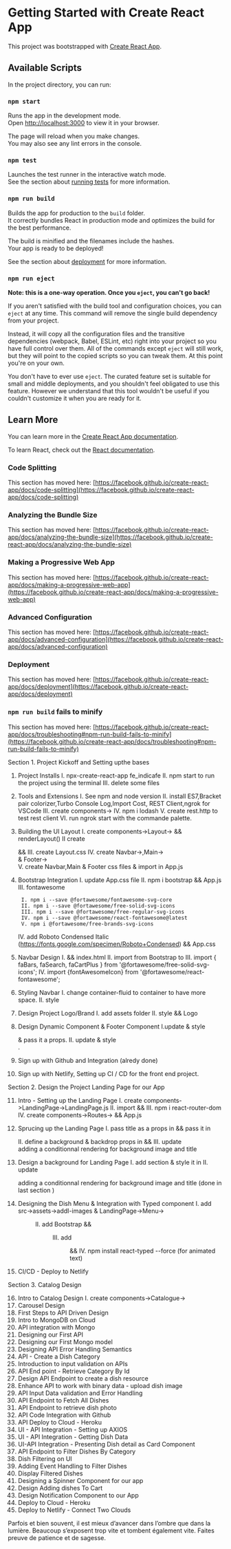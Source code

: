 # Getting Started with Create React App

This project was bootstrapped with [Create React App](https://github.com/facebook/create-react-app).

## Available Scripts

In the project directory, you can run:

### `npm start`

Runs the app in the development mode.\
Open [http://localhost:3000](http://localhost:3000) to view it in your browser.

The page will reload when you make changes.\
You may also see any lint errors in the console.

### `npm test`

Launches the test runner in the interactive watch mode.\
See the section about [running tests](https://facebook.github.io/create-react-app/docs/running-tests) for more information.

### `npm run build`

Builds the app for production to the `build` folder.\
It correctly bundles React in production mode and optimizes the build for the best performance.

The build is minified and the filenames include the hashes.\
Your app is ready to be deployed!

See the section about [deployment](https://facebook.github.io/create-react-app/docs/deployment) for more information.

### `npm run eject`

**Note: this is a one-way operation. Once you `eject`, you can't go back!**

If you aren't satisfied with the build tool and configuration choices, you can `eject` at any time. This command will remove the single build dependency from your project.

Instead, it will copy all the configuration files and the transitive dependencies (webpack, Babel, ESLint, etc) right into your project so you have full control over them. All of the commands except `eject` will still work, but they will point to the copied scripts so you can tweak them. At this point you're on your own.

You don't have to ever use `eject`. The curated feature set is suitable for small and middle deployments, and you shouldn't feel obligated to use this feature. However we understand that this tool wouldn't be useful if you couldn't customize it when you are ready for it.

## Learn More

You can learn more in the [Create React App documentation](https://facebook.github.io/create-react-app/docs/getting-started).

To learn React, check out the [React documentation](https://reactjs.org/).

### Code Splitting

This section has moved here: [https://facebook.github.io/create-react-app/docs/code-splitting](https://facebook.github.io/create-react-app/docs/code-splitting)

### Analyzing the Bundle Size

This section has moved here: [https://facebook.github.io/create-react-app/docs/analyzing-the-bundle-size](https://facebook.github.io/create-react-app/docs/analyzing-the-bundle-size)

### Making a Progressive Web App

This section has moved here: [https://facebook.github.io/create-react-app/docs/making-a-progressive-web-app](https://facebook.github.io/create-react-app/docs/making-a-progressive-web-app)

### Advanced Configuration

This section has moved here: [https://facebook.github.io/create-react-app/docs/advanced-configuration](https://facebook.github.io/create-react-app/docs/advanced-configuration)

### Deployment

This section has moved here: [https://facebook.github.io/create-react-app/docs/deployment](https://facebook.github.io/create-react-app/docs/deployment)

### `npm run build` fails to minify

This section has moved here: [https://facebook.github.io/create-react-app/docs/troubleshooting#npm-run-build-fails-to-minify](https://facebook.github.io/create-react-app/docs/troubleshooting#npm-run-build-fails-to-minify)

Section 1. Project Kickoff and Setting upthe bases

1.  Project Installs
    I. npx-create-react-app fe_indicafe
    II. npm start to run the project using the terminal
    III. delete some files

2.  Tools and Extensions
    I. See npm and node version
    II. install ES7,Bracket pair colorizer,Turbo Console Log,Import Cost, REST Client,ngrok for VSCode
    III. create components-><TestComponent/>
    IV. npm i lodash
    V. create rest.http to test rest client
    VI. run ngrok start with the commande palette.

3.  Building the UI Layout
    I. create components->Layout-><Layout/> && renderLayout()
    II create <Navbar /> <Main /> <Footer /> && <Layout/>
    III. create Layout.css
    IV. create Navbar-><Navbar />,Main-><Main /> & Footer-><Footer />
    V. create Navbar,Main & Footer css files & import <Layout/> in App.js

4.  Bootstrap Integration
    I. update App.css file
    II. npm i bootstrap && App.js
    III. fontawesome

         I. npm i --save @fortawesome/fontawesome-svg-core
         II. npm i --save @fortawesome/free-solid-svg-icons
         III. npm i --save @fortawesome/free-regular-svg-icons
         IV. npm i --save @fortawesome/react-fontawesome@latest
         V. npm i @fortawesome/free-brands-svg-icons

    IV. add Roboto Condensed Italic (https://fonts.google.com/specimen/Roboto+Condensed) && App.css

5.  Navbar Design
    I. <script src="https://cdn.jsdelivr.net/npm/bootstrap@5.2.0/dist/js/bootstrap.bundle.min.js" integrity="sha384-A3rJD856KowSb7dwlZdYEkO39Gagi7vIsF0jrRAoQmDKKtQBHUuLZ9AsSv4jD4Xa" crossorigin="anonymous"></script> && index.html
    II. import <Navbar/> from Bootstrap to <Navbar>
    III. import { faBars, faSearch, faCartPlus } from '@fortawesome/free-solid-svg-icons';
    IV. import {fontAwesomeIcon} from '@fortawesome/react-fontawesome';

6.  Styling Navbar
    I. change container-fluid to container to have more space.
    II. style <Navbar/>

7.  Design Project Logo/Brand
    I. add assets folder
    II. style <Navbar/> && Logo

8.  Design Dynamic Component & Footer Component
    I.update & style <Main/> & pass it a props.
    II. update & style <Footer/> .

9.  Sign up with Github and Integration (alredy done)
10. Sign up with Netlify, Setting up CI / CD for the front end project.

Section 2. Design the Project Landing Page for our App

11. Intro - Setting up the Landing Page
    I. create components->LandingPage->LandingPage.js
    II. import <Layout/> && <LandingPage/>
    III. npm i react-router-dom
    IV. create components->Routes-><Route/> && App.js

12. Sprucing up the Landing Page
    I. pass title as a props in <LandingPage/> && pass it in <Main>
    II. define a background & backdrop props in <LandingPage/> && <Layout>
    III. update <Main/> adding a conditionnal rendering for background image and title

13. Design a background for Landing Page
    I. add section & style it in <LandingPage/>
    II. update <Main/> adding a conditionnal rendering for background image and title (done in last section )

14. Designing the Dish Menu & Integration with Typed component
    I. add src->assets->addI-images & LandingPage->Menu-><Menu/>
    II. add Bootstrap <Card/> && <Menu/>
    III. add <Menu/> && <LandingPage/>
    IV. npm install react-typed --force (for animated text)

15. CI/CD - Deploy to Netlify

Section 3. Catalog Design

16. Intro to Catalog Design
    I. create components->Catalogue-><Catalog/>
17. Carousel Design
18. First Steps to API Driven Design
19. Intro to MongoDB on Cloud
20. API integration with Mongo
21. Designing our First API
22. Designing our First Mongo model
23. Designing API Error Handling Semantics
24. API - Create a Dish Category
25. Introduction to input validation on APIs
26. API End point - Retrieve Category By Id
27. Design API Endpoint to create a dish resource
28. Enhance API to work with binary data - upload dish image
29. API Input Data validation and Error Handling
30. API Endpoint to Fetch All Dishes
31. API Endpoint to retrieve dish photo
32. API Code Integration with Github
33. API Deploy to Cloud - Heroku
34. UI - API Integration - Setting up AXIOS
35. UI - API Integration - Getting Dish Data
36. UI-API Integration - Presenting Dish detail as Card Component
37. API Endpoint to Filter Dishes By Category
38. Dish Filtering on UI
39. Adding Event Handling to Filter Dishes
40. Display Filtered Dishes
41. Designing a Spinner Component for our app
42. Design Adding dishes To Cart
43. Design Notification Component to our App
44. Deploy to Cloud - Heroku
45. Deploy to Netlify - Connect Two Clouds

Parfois et bien souvent, il est mieux d’avancer dans l’ombre que dans la lumière.
Beaucoup s’exposent trop vite et tombent également vite.
Faites preuve de patience et de sagesse.
